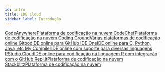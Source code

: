 ```yaml
---
id: intro
title: IDE Cloud
sidebar_label: Introdução
---
```


<a class="link-block" href="https://codeanywhere.com/" target="_blank">
  <i class="fas fa-link"></i>
  <span>CodeAnywhere</span>Plataforma de codificação na nuvem
</a>

<a class="link-block" href="https://www.codechef.com/ide" target="_blank">
  <i class="fas fa-link"></i>
  <span>CodeChef</span>Plataforma de codificação na nuvem
</a>

<a class="link-block" href="https://www.tutorialspoint.com/codingground.htm" target="_blank">
  <i class="fas fa-link"></i>
  <span>Coding Ground</span>Várias plataformas de codificação online
</a>

<a class="link-block" href="https://www.gitpod.io/" target="_blank">
  <i class="fas fa-link"></i>
  <span>Gitpod</span>IDE online para GitHub
</a>

<a class="link-block" href="https://ideone.com/" target="_blank">
  <i class="fas fa-link"></i>
  <span>IDE One</span>IDE online para C, Python, Java, etc
</a>

<a class="link-block" href="https://www.mycompiler.io/" target="_blank">
  <i class="fas fa-link"></i>
  <span>My Compiler</span>IDE online com suporte para diversas linguagens
</a>

<a class="link-block" href="https://rstudio.cloud/" target="_blank">
  <i class="fas fa-link"></i>
  <span>RStudio.Cloud</span>IDE online para codificação na linguagem R com integração com o GitHub
</a>

<a class="link-block" href="https://repl.it/" target="_blank">
  <i class="fas fa-link"></i>
  <span>Repl.it</span>Plataforma de codificação na nuvem
</a>

<a class="link-block" href="https://stackblitz.com" target="_blank">
  <i class="fas fa-link"></i>
  <span>Stackblitz</span>Plataforma de codificação na nuvem
</a>